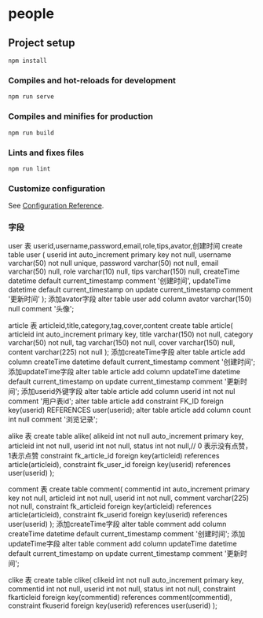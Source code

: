 # people

## Project setup
```
npm install
```

### Compiles and hot-reloads for development
```
npm run serve
```

### Compiles and minifies for production
```
npm run build
```

### Lints and fixes files
```
npm run lint
```

### Customize configuration
See [Configuration Reference](https://cli.vuejs.org/config/).


### 字段
user 表
userid,username,password,email,role,tips,avator,创建时间
create table user (
  userid int auto_increment primary key not null,
  username varchar(50) not null unique,
  password varchar(50) not null,
  email varchar(50) null,
  role varchar(10) null,
  tips varchar(150) null,
  createTime datetime default current_timestamp comment '创建时间',
  updateTime datetime default current_timestamp on update current_timestamp comment '更新时间'
);
添加avator字段
alter table user add column avator varchar(150) null comment '头像';

article 表
articleid,title,category,tag,cover,content
create table article(
  articleid int auto_increment primary key,
  title varchar(150) not null,
  category varchar(50) not null,
  tag varchar(150) not null,
  cover varchar(150) null,
  content varchar(225) not null
);
添加createTime字段
alter table article add column createTime datetime default current_timestamp comment '创建时间';
添加updateTime字段
alter table article add column updateTime datetime default current_timestamp on update current_timestamp comment '更新时间';
添加userid外键字段
alter table article add column userid int not nul comment '用户表id';
alter table article add constraint FK_ID foreign key(userid) REFERENCES user(userid);
alter table article add column count int null comment '浏览记录';

alike 表
create table alike(
  alikeid int not null auto_increment primary key,
  articleid int not null,
  userid int not null,
  status int not null,// 0 表示没有点赞， 1表示点赞
  constraint fk_article_id foreign key(articleid) references article(articleid),
  constraint fk_user_id foreign key(userid) references user(userid)
);

comment 表
create table comment(
  commentid int auto_increment primary key not null,
  articleid int not null,
  userid int not null,
  comment varchar(225) not null,
  constraint fk_articleid foreign key(articleid) references article(articleid),
  constraint fk_userid foreign key(userid) references user(userid)
);
添加createTime字段
alter table comment add column createTime datetime default current_timestamp comment '创建时间';
添加updateTime字段
alter table comment add column updateTime datetime default current_timestamp on update current_timestamp comment '更新时间';

clike 表
create table clike(
  clikeid int not null auto_increment primary key,
  commentid int not null,
  userid int not null,
  status int not null,
  constraint fkarticleid foreign key(commentid) references comment(commentid),
  constraint fkuserid foreign key(userid) references user(userid)
);